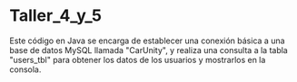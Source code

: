 # Taller_4_y_5
Este código en Java se encarga de establecer una conexión básica a una base de datos MySQL llamada "CarUnity", y realiza una consulta a la tabla "users_tbl" para obtener los datos de los usuarios y mostrarlos en la consola.
